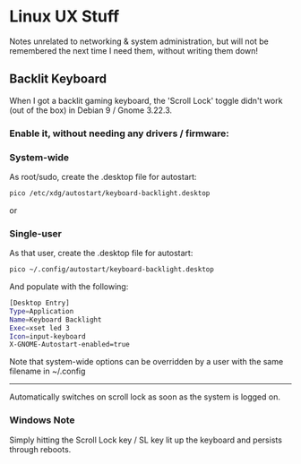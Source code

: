 # Linux UX Stuff
Notes unrelated to networking & system administration, but will not be remembered the next time I need them, without writing them down!

## Backlit Keyboard
When I got a backlit gaming keyboard, the 'Scroll Lock' toggle didn't work (out of the box) in Debian 9 / Gnome 3.22.3.

### Enable it, without needing any drivers / firmware:

### System-wide
As root/sudo, create the .desktop file for autostart:
```bash
pico /etc/xdg/autostart/keyboard-backlight.desktop
```
or
### Single-user
As that user, create the .desktop file for autostart:
```bash
pico ~/.config/autostart/keyboard-backlight.desktop
```

And populate with the following:
```bash
[Desktop Entry]
Type=Application
Name=Keyboard Backlight
Exec=xset led 3
Icon=input-keyboard
X-GNOME-Autostart-enabled=true
```

Note that system-wide options can be overridden by a user with the same filename in ~/.config

***
Automatically switches on scroll lock as soon as the system is logged on.

### Windows Note
Simply hitting the Scroll Lock key / SL key lit up the keyboard and persists through reboots.
